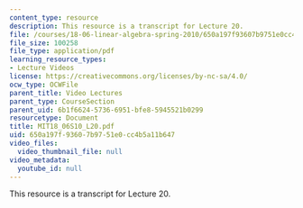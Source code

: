 ```yaml
---
content_type: resource
description: This resource is a transcript for Lecture 20.
file: /courses/18-06-linear-algebra-spring-2010/650a197f93607b9751e0cc4b5a11b647_MIT18_06S10_L20.pdf
file_size: 100258
file_type: application/pdf
learning_resource_types:
- Lecture Videos
license: https://creativecommons.org/licenses/by-nc-sa/4.0/
ocw_type: OCWFile
parent_title: Video Lectures
parent_type: CourseSection
parent_uid: 6b1f6624-5736-6951-bfe8-5945521b0299
resourcetype: Document
title: MIT18_06S10_L20.pdf
uid: 650a197f-9360-7b97-51e0-cc4b5a11b647
video_files:
  video_thumbnail_file: null
video_metadata:
  youtube_id: null
---
```

This resource is a transcript for Lecture 20.